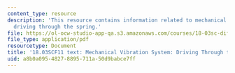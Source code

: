```yaml
---
content_type: resource
description: 'This resource contains information related to mechanical vibration system:
  driving through the spring.'
file: https://ol-ocw-studio-app-qa.s3.amazonaws.com/courses/18-03sc-differential-equations-fall-2011/a8b0a09548278895711a50d9babce7ff_MIT18_03SCF11_s19_3text.pdf
file_type: application/pdf
resourcetype: Document
title: '18.03SCF11 text: Mechanical Vibration System: Driving Through the Spring'
uid: a8b0a095-4827-8895-711a-50d9babce7ff
---
```

